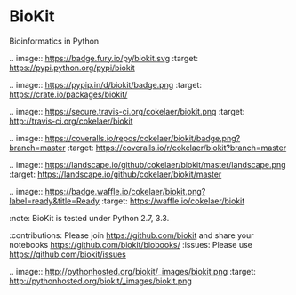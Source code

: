 BioKit
==========

Bioinformatics in Python




.. image:: https://badge.fury.io/py/biokit.svg
    :target: https://pypi.python.org/pypi/biokit

.. image:: https://pypip.in/d/biokit/badge.png
    :target: https://crate.io/packages/biokit/

.. image:: https://secure.travis-ci.org/cokelaer/biokit.png
    :target: http://travis-ci.org/cokelaer/biokit

.. image::
https://coveralls.io/repos/cokelaer/biokit/badge.png?branch=master 
   :target: https://coveralls.io/r/cokelaer/biokit?branch=master 

.. image:: https://landscape.io/github/cokelaer/biokit/master/landscape.png
   :target: https://landscape.io/github/cokelaer/biokit/master

.. image::
https://badge.waffle.io/cokelaer/biokit.png?label=ready&title=Ready 
   :target: https://waffle.io/cokelaer/biokit

:note: BioKit is tested under Python 2.7, 3.3.

:contributions: Please join https://github.com/biokit and share
your notebooks https://github.com/biokit/biobooks/
:issues: Please use https://github.com/biokit/issues


.. image:: http://pythonhosted.org/biokit/_images/biokit.png
    :target: http://pythonhosted.org/biokit/_images/biokit.png
